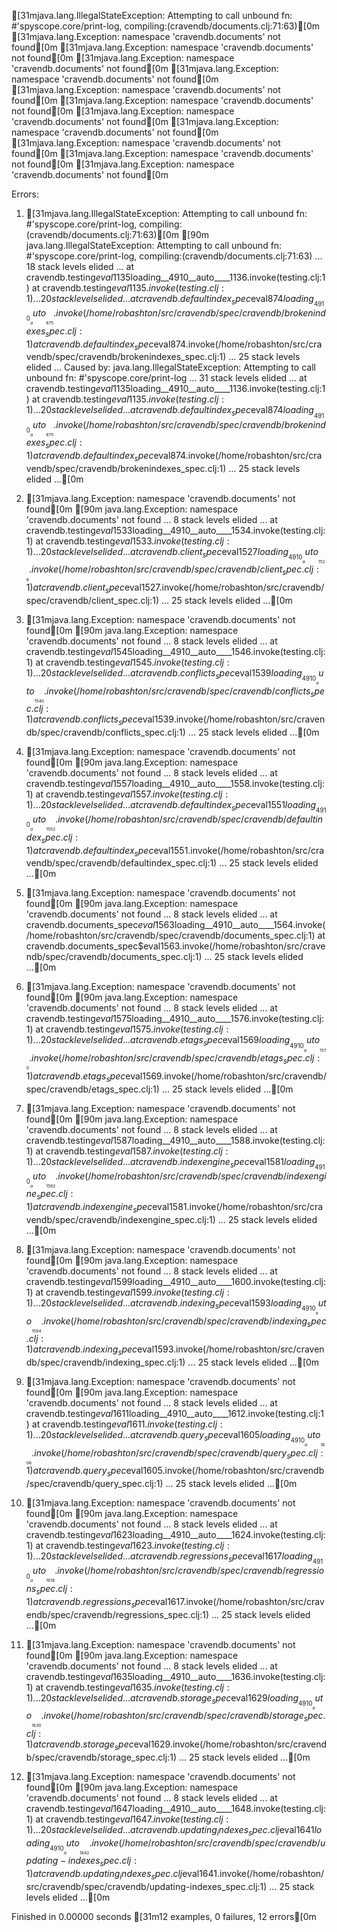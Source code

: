 [31mjava.lang.IllegalStateException: Attempting to call unbound fn: #'spyscope.core/print-log, compiling:(cravendb/documents.clj:71:63)[0m
[31mjava.lang.Exception: namespace 'cravendb.documents' not found[0m
[31mjava.lang.Exception: namespace 'cravendb.documents' not found[0m
[31mjava.lang.Exception: namespace 'cravendb.documents' not found[0m
[31mjava.lang.Exception: namespace 'cravendb.documents' not found[0m
[31mjava.lang.Exception: namespace 'cravendb.documents' not found[0m
[31mjava.lang.Exception: namespace 'cravendb.documents' not found[0m
[31mjava.lang.Exception: namespace 'cravendb.documents' not found[0m
[31mjava.lang.Exception: namespace 'cravendb.documents' not found[0m
[31mjava.lang.Exception: namespace 'cravendb.documents' not found[0m
[31mjava.lang.Exception: namespace 'cravendb.documents' not found[0m
[31mjava.lang.Exception: namespace 'cravendb.documents' not found[0m

Errors:

  1) [31mjava.lang.IllegalStateException: Attempting to call unbound fn: #'spyscope.core/print-log, compiling:(cravendb/documents.clj:71:63)[0m
[90m     java.lang.IllegalStateException: Attempting to call unbound fn: #'spyscope.core/print-log, compiling:(cravendb/documents.clj:71:63)
     	... 18 stack levels elided ...
     	at cravendb.testing$eval1135$loading__4910__auto____1136.invoke(testing.clj:1)
     	at cravendb.testing$eval1135.invoke(testing.clj:1)
     	... 20 stack levels elided ...
     	at cravendb.defaultindex_spec$eval874$loading__4910__auto____875.invoke(/home/robashton/src/cravendb/spec/cravendb/brokenindexes_spec.clj:1)
     	at cravendb.defaultindex_spec$eval874.invoke(/home/robashton/src/cravendb/spec/cravendb/brokenindexes_spec.clj:1)
     	... 25 stack levels elided ...
     Caused by: java.lang.IllegalStateException: Attempting to call unbound fn: #'spyscope.core/print-log
     	... 31 stack levels elided ...
     	at cravendb.testing$eval1135$loading__4910__auto____1136.invoke(testing.clj:1)
     	at cravendb.testing$eval1135.invoke(testing.clj:1)
     	... 20 stack levels elided ...
     	at cravendb.defaultindex_spec$eval874$loading__4910__auto____875.invoke(/home/robashton/src/cravendb/spec/cravendb/brokenindexes_spec.clj:1)
     	at cravendb.defaultindex_spec$eval874.invoke(/home/robashton/src/cravendb/spec/cravendb/brokenindexes_spec.clj:1)
     	... 25 stack levels elided ...[0m

  2) [31mjava.lang.Exception: namespace 'cravendb.documents' not found[0m
[90m     java.lang.Exception: namespace 'cravendb.documents' not found
     	... 8 stack levels elided ...
     	at cravendb.testing$eval1533$loading__4910__auto____1534.invoke(testing.clj:1)
     	at cravendb.testing$eval1533.invoke(testing.clj:1)
     	... 20 stack levels elided ...
     	at cravendb.client_spec$eval1527$loading__4910__auto____1528.invoke(/home/robashton/src/cravendb/spec/cravendb/client_spec.clj:1)
     	at cravendb.client_spec$eval1527.invoke(/home/robashton/src/cravendb/spec/cravendb/client_spec.clj:1)
     	... 25 stack levels elided ...[0m

  3) [31mjava.lang.Exception: namespace 'cravendb.documents' not found[0m
[90m     java.lang.Exception: namespace 'cravendb.documents' not found
     	... 8 stack levels elided ...
     	at cravendb.testing$eval1545$loading__4910__auto____1546.invoke(testing.clj:1)
     	at cravendb.testing$eval1545.invoke(testing.clj:1)
     	... 20 stack levels elided ...
     	at cravendb.conflicts_spec$eval1539$loading__4910__auto____1540.invoke(/home/robashton/src/cravendb/spec/cravendb/conflicts_spec.clj:1)
     	at cravendb.conflicts_spec$eval1539.invoke(/home/robashton/src/cravendb/spec/cravendb/conflicts_spec.clj:1)
     	... 25 stack levels elided ...[0m

  4) [31mjava.lang.Exception: namespace 'cravendb.documents' not found[0m
[90m     java.lang.Exception: namespace 'cravendb.documents' not found
     	... 8 stack levels elided ...
     	at cravendb.testing$eval1557$loading__4910__auto____1558.invoke(testing.clj:1)
     	at cravendb.testing$eval1557.invoke(testing.clj:1)
     	... 20 stack levels elided ...
     	at cravendb.defaultindex_spec$eval1551$loading__4910__auto____1552.invoke(/home/robashton/src/cravendb/spec/cravendb/defaultindex_spec.clj:1)
     	at cravendb.defaultindex_spec$eval1551.invoke(/home/robashton/src/cravendb/spec/cravendb/defaultindex_spec.clj:1)
     	... 25 stack levels elided ...[0m

  5) [31mjava.lang.Exception: namespace 'cravendb.documents' not found[0m
[90m     java.lang.Exception: namespace 'cravendb.documents' not found
     	... 8 stack levels elided ...
     	at cravendb.documents_spec$eval1563$loading__4910__auto____1564.invoke(/home/robashton/src/cravendb/spec/cravendb/documents_spec.clj:1)
     	at cravendb.documents_spec$eval1563.invoke(/home/robashton/src/cravendb/spec/cravendb/documents_spec.clj:1)
     	... 25 stack levels elided ...[0m

  6) [31mjava.lang.Exception: namespace 'cravendb.documents' not found[0m
[90m     java.lang.Exception: namespace 'cravendb.documents' not found
     	... 8 stack levels elided ...
     	at cravendb.testing$eval1575$loading__4910__auto____1576.invoke(testing.clj:1)
     	at cravendb.testing$eval1575.invoke(testing.clj:1)
     	... 20 stack levels elided ...
     	at cravendb.etags_spec$eval1569$loading__4910__auto____1570.invoke(/home/robashton/src/cravendb/spec/cravendb/etags_spec.clj:1)
     	at cravendb.etags_spec$eval1569.invoke(/home/robashton/src/cravendb/spec/cravendb/etags_spec.clj:1)
     	... 25 stack levels elided ...[0m

  7) [31mjava.lang.Exception: namespace 'cravendb.documents' not found[0m
[90m     java.lang.Exception: namespace 'cravendb.documents' not found
     	... 8 stack levels elided ...
     	at cravendb.testing$eval1587$loading__4910__auto____1588.invoke(testing.clj:1)
     	at cravendb.testing$eval1587.invoke(testing.clj:1)
     	... 20 stack levels elided ...
     	at cravendb.indexengine_spec$eval1581$loading__4910__auto____1582.invoke(/home/robashton/src/cravendb/spec/cravendb/indexengine_spec.clj:1)
     	at cravendb.indexengine_spec$eval1581.invoke(/home/robashton/src/cravendb/spec/cravendb/indexengine_spec.clj:1)
     	... 25 stack levels elided ...[0m

  8) [31mjava.lang.Exception: namespace 'cravendb.documents' not found[0m
[90m     java.lang.Exception: namespace 'cravendb.documents' not found
     	... 8 stack levels elided ...
     	at cravendb.testing$eval1599$loading__4910__auto____1600.invoke(testing.clj:1)
     	at cravendb.testing$eval1599.invoke(testing.clj:1)
     	... 20 stack levels elided ...
     	at cravendb.indexing_spec$eval1593$loading__4910__auto____1594.invoke(/home/robashton/src/cravendb/spec/cravendb/indexing_spec.clj:1)
     	at cravendb.indexing_spec$eval1593.invoke(/home/robashton/src/cravendb/spec/cravendb/indexing_spec.clj:1)
     	... 25 stack levels elided ...[0m

  9) [31mjava.lang.Exception: namespace 'cravendb.documents' not found[0m
[90m     java.lang.Exception: namespace 'cravendb.documents' not found
     	... 8 stack levels elided ...
     	at cravendb.testing$eval1611$loading__4910__auto____1612.invoke(testing.clj:1)
     	at cravendb.testing$eval1611.invoke(testing.clj:1)
     	... 20 stack levels elided ...
     	at cravendb.query_spec$eval1605$loading__4910__auto____1606.invoke(/home/robashton/src/cravendb/spec/cravendb/query_spec.clj:1)
     	at cravendb.query_spec$eval1605.invoke(/home/robashton/src/cravendb/spec/cravendb/query_spec.clj:1)
     	... 25 stack levels elided ...[0m

  10) [31mjava.lang.Exception: namespace 'cravendb.documents' not found[0m
[90m     java.lang.Exception: namespace 'cravendb.documents' not found
     	... 8 stack levels elided ...
     	at cravendb.testing$eval1623$loading__4910__auto____1624.invoke(testing.clj:1)
     	at cravendb.testing$eval1623.invoke(testing.clj:1)
     	... 20 stack levels elided ...
     	at cravendb.regressions_spec$eval1617$loading__4910__auto____1618.invoke(/home/robashton/src/cravendb/spec/cravendb/regressions_spec.clj:1)
     	at cravendb.regressions_spec$eval1617.invoke(/home/robashton/src/cravendb/spec/cravendb/regressions_spec.clj:1)
     	... 25 stack levels elided ...[0m

  11) [31mjava.lang.Exception: namespace 'cravendb.documents' not found[0m
[90m     java.lang.Exception: namespace 'cravendb.documents' not found
     	... 8 stack levels elided ...
     	at cravendb.testing$eval1635$loading__4910__auto____1636.invoke(testing.clj:1)
     	at cravendb.testing$eval1635.invoke(testing.clj:1)
     	... 20 stack levels elided ...
     	at cravendb.storage_spec$eval1629$loading__4910__auto____1630.invoke(/home/robashton/src/cravendb/spec/cravendb/storage_spec.clj:1)
     	at cravendb.storage_spec$eval1629.invoke(/home/robashton/src/cravendb/spec/cravendb/storage_spec.clj:1)
     	... 25 stack levels elided ...[0m

  12) [31mjava.lang.Exception: namespace 'cravendb.documents' not found[0m
[90m     java.lang.Exception: namespace 'cravendb.documents' not found
     	... 8 stack levels elided ...
     	at cravendb.testing$eval1647$loading__4910__auto____1648.invoke(testing.clj:1)
     	at cravendb.testing$eval1647.invoke(testing.clj:1)
     	... 20 stack levels elided ...
     	at cravendb.updating_indexes_spec.clj$eval1641$loading__4910__auto____1642.invoke(/home/robashton/src/cravendb/spec/cravendb/updating-indexes_spec.clj:1)
     	at cravendb.updating_indexes_spec.clj$eval1641.invoke(/home/robashton/src/cravendb/spec/cravendb/updating-indexes_spec.clj:1)
     	... 25 stack levels elided ...[0m

Finished in 0.00000 seconds
[31m12 examples, 0 failures, 12 errors[0m
